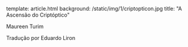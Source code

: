template: article.html background: /static/img/1/criptopticon.jpg title: "A Ascensão do Criptóptico"

Maureen Turim

Tradução por Eduardo Liron

